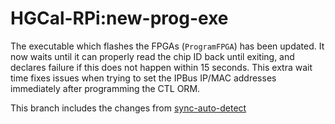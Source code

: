 # HGCal-RPi:new-prog-exe

The executable which flashes the FPGAs (`ProgramFPGA`) has been updated.
It now waits until it can properly read the chip ID back until exiting, and declares failure if this does not happen within 15 seconds.
This extra wait time fixes issues when trying to set the IPBus IP/MAC addresses immediately after programming the CTL ORM.

This branch includes the changes from [sync-auto-detect](https://github.com/UMN-CMS/HGCal-RPi/tree/sync-auto-detect)
